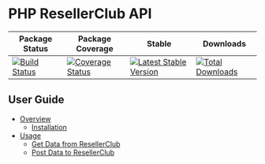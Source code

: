 # PHP ResellerClub API

| Package Status | Package Coverage | Stable | Downloads |
|----------------|------------------|------|-----|
| [![Build Status](https://travis-ci.org/mgufrone/reseller-club.svg?branch=master)](https://travis-ci.org/mgufrone/reseller-club) |[![Coverage Status](https://img.shields.io/coveralls/mgufrone/reseller-club.svg)](https://coveralls.io/r/mgufrone/reseller-club?branch=master)| [![Latest Stable Version](https://poser.pugx.org/gufy/reseller-club/v/stable.svg)](https://packagist.org/packages/gufy/reseller-club) |[![Total Downloads](https://poser.pugx.org/gufy/reseller-club/downloads.svg)](https://packagist.org/packages/gufy/reseller-club)

## User Guide
- [Overview](overview.md)
    - [Installation](overview.md#installation)
- [Usage](usage.md)
    - [Get Data from ResellerClub](usage.md#get-data-from-resellerclub)
    - [Post Data to ResellerClub](usage.md#post-data-to-resellerclub)
